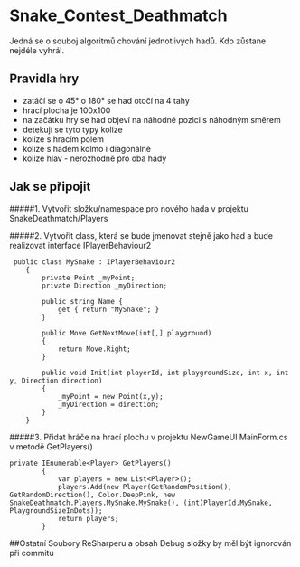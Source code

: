 # Snake_Contest_Deathmatch
Jedná se o souboj algoritmů chování jednotlivých hadů. Kdo zůstane nejdéle vyhrál.
## Pravidla hry
- zatáčí se o 45° o 180° se had otočí na 4 tahy
- hrací plocha je 100x100
- na začátku hry se had objeví na náhodné pozici s náhodným směrem
- detekují se tyto typy kolize
 - kolize s hracím polem
 - kolize s hadem kolmo i diagonálně
 - kolize hlav - nerozhodně pro oba hady

## Jak se připojit
#####1. Vytvořit složku/namespace pro nového hada v projektu SnakeDeathmatch/Players

#####2. Vytvořit class, která se bude jmenovat stejně jako had a bude realizovat interface IPlayerBehaviour2
```
 public class MySnake : IPlayerBehaviour2
    {
        private Point _myPoint;
        private Direction _myDirection;
        
        public string Name {
            get { return "MySnake"; }
        }

        public Move GetNextMove(int[,] playground)
        {
            return Move.Right;
        }

        public void Init(int playerId, int playgroundSize, int x, int y, Direction direction)
        {
            _myPoint = new Point(x,y);
            _myDirection = direction;
        }
    }
```
#####3. Přidat hráče na hrací plochu v projektu NewGameUI MainForm.cs v metodě GetPlayers()
```
private IEnumerable<Player> GetPlayers()
        {
            var players = new List<Player>();
            players.Add(new Player(GetRandomPosition(), GetRandomDirection(), Color.DeepPink, new SnakeDeathmatch.Players.MySnake.MySnake(), (int)PlayerId.MySnake, PlaygroundSizeInDots));
            return players;
        }
```
##Ostatní
Soubory ReSharperu a obsah Debug složky by měl být ignorován při commitu
